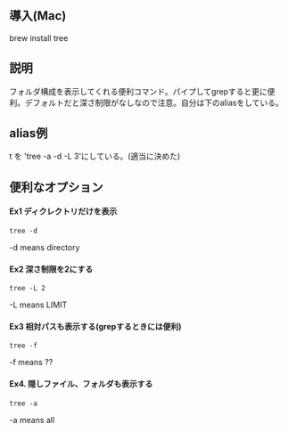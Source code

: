 ## 導入(Mac)
brew install tree
## 説明
フォルダ構成を表示してくれる便利コマンド。パイプしてgrepすると更に便利。デフォルトだと深さ制限がなしなので注意。自分は下のaliasをしている。
## alias例
t を 'tree -a -d -L 3'にしている。(適当に決めた)
## 便利なオプション
#### Ex1 ディクレクトリだけを表示
```shell
tree -d
```
-d means directory

#### Ex2 深さ制限を2にする	
```shell
tree -L 2
```
-L means LIMIT
#### Ex3 相対パスも表示する(grepするときには便利)
```shell
tree -f
```
-f means ??

#### Ex4. 隠しファイル、フォルダも表示する
```shell
tree -a
```
-a means all
